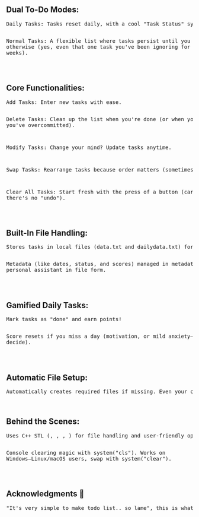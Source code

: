<h2>Dual To-Do Modes:</h2>
<pre>Daily Tasks: Tasks reset daily, with a cool "Task Status" system and a gamified score to keep you motivated.

Normal Tasks: A flexible list where tasks persist until you decide otherwise (yes, even that one task you've been ignoring for weeks).</pre>
<br>

<h2>Core Functionalities:</h2>
<pre>Add Tasks: Enter new tasks with ease.

Delete Tasks: Clean up the list when you're done (or when you realize you've overcommitted).

Modify Tasks: Change your mind? Update tasks anytime.

Swap Tasks: Rearrange tasks because order matters (sometimes).

Clear All Tasks: Start fresh with the press of a button (careful, there's no "undo").</pre>
<br>

<h2>Built-In File Handling:</h2>
<pre>Stores tasks in local files (data.txt and dailydata.txt) for persistence.

Metadata (like dates, status, and scores) managed in metadata.txt. A personal assistant in file form.</pre>
<br>

<h2>Gamified Daily Tasks:</h2>
<pre>Mark tasks as "done" and earn points!

Score resets if you miss a day (motivation, or mild anxiety—you decide).</pre>
<br>

<h2>Automatic File Setup:</h2>
<pre>Automatically creates required files if missing. Even your code likes to stay organized</pre>
<br>

<h2>Behind the Scenes:</h2>
<pre>Uses C++ STL (<fstream>, <vector>, <ctime>, <cstdlib>) for file handling and user-friendly operations.

Console clearing magic with system("cls"). Works on Windows—Linux/macOS users, swap with system("clear").</pre>
<br>

<h2>Acknowledgments 🙌</h2>
<pre>"It's very simple to make todo list.. so lame", this is what everyone said but,"How can we make it work completely and with some fun?", is what my mind said.</pre>
